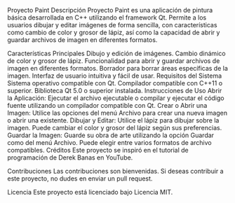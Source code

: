 Proyecto Paint
Descripción
Proyecto Paint es una aplicación de pintura básica desarrollada en C++ utilizando el framework Qt. Permite a los usuarios dibujar y editar imágenes de forma sencilla, con características como cambio de color y grosor de lápiz, así como la capacidad de abrir y guardar archivos de imagen en diferentes formatos.

Características Principales
Dibujo y edición de imágenes.
Cambio dinámico de color y grosor de lápiz.
Funcionalidad para abrir y guardar archivos de imagen en diferentes formatos.
Borrador para borrar áreas específicas de la imagen.
Interfaz de usuario intuitiva y fácil de usar.
Requisitos del Sistema
Sistema operativo compatible con Qt.
Compilador compatible con C++11 o superior.
Biblioteca Qt 5.0 o superior instalada.
Instrucciones de Uso
Abrir la Aplicación: Ejecutar el archivo ejecutable o compilar y ejecutar el código fuente utilizando un compilador compatible con Qt.
Crear o Abrir una Imagen: Utilice las opciones del menú Archivo para crear una nueva imagen o abrir una existente.
Dibujar y Editar: Utilice el lápiz para dibujar sobre la imagen. Puede cambiar el color y grosor del lápiz según sus preferencias.
Guardar la Imagen: Guarde su obra de arte utilizando la opción Guardar como del menú Archivo. Puede elegir entre varios formatos de archivo compatibles.
Créditos
Este proyecto se inspiró en el tutorial de programación de Derek Banas en YouTube.

Contribuciones
Las contribuciones son bienvenidas. Si deseas contribuir a este proyecto, no dudes en enviar un pull request.

Licencia
Este proyecto está licenciado bajo Licencia MIT.
